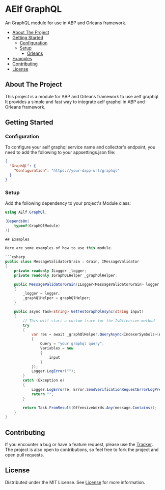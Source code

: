 # AElf GraphQL

An GraphQL module for use in ABP and Orleans framework.

- [About The Project](#about-the-project)
- [Getting Started](#getting-started)
  - [Configuration](#configuration)
  - [Setup](#setup)
    - [Orleans](#orleans)
- [Examples](#examples)
- [Contributing](#contributing)
- [License](#license)

## About The Project

This project is a module for ABP and Orleans framework to use aelf graphql. It provides a simple and fast way to integrate aelf graphql in ABP and Orleans framework.

## Getting Started


### Configuration

To configure your aelf graphql service name and collector's endpoint, you need to add the following to your appsettings.json file:

```json
{
  "GraphQL": {
    "Configuration": "https://your-dapp-url/graphql"
  }
}
```

### Setup

Add the following dependency to your project's Module class:

```cs
using AElf.GraphQl;

[DependsOn(
    typeof(GraphQlModule)
)]

## Examples

Here are some examples of how to use this module.

```csharp
public class MessageValidatorGrain : Grain, IMessageValidator
{
    private readonly ILogger _logger;
    private readonly IGraphQLHelper _graphQlHelper;

    public MessageValidatorGrain(ILogger<MessageValidatorGrain> logger, IGraphQLHelper graphQlHelper)
    {
        _logger = logger;
        _graphQlHelper = graphQlHelper;
    }

    public async Task<string> GetTestGraphQlAsync(string input)
    {
        // This will start a custom trace for the IsOffensive method
        try
        {
            var res = await _graphQlHelper.QueryAsync<IndexerSymbols>(new GraphQLRequest
            {
                Query = "your graphql query",
                Variables = new
                {
                    input
                }
            });
            Logger.LogError("");
        }
        catch (Exception e)
        {
            Logger.LogError(e, Error.SendVerificationRequestErrorLogPrefix + e.Message);
            return "";
        }
        
        return Task.FromResult(OffensiveWords.Any(message.Contains));
    }
}
```

## Contributing

If you encounter a bug or have a feature request, please use the [Tracker](https://github.com/AElfProject/aelf.graphql). The project is also open to contributions, so feel free to fork the project and open pull requests.

## License

Distributed under the MIT License. See [License](LICENSE) for more information.

